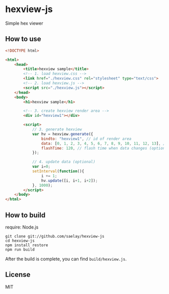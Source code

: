 # hexview-js
Simple hex viewer

## How to use

``` html
<!DOCTYPE html>

<html>
    <head>
        <title>hexview sample</title>
        <!-- 1. load hexview.css -->
        <link href="./hexview.css" rel="stylesheet" type="text/css">
        <!-- 2. load hexview.js -->
        <script src="./hexview.js"></script>
    </head>
    <body>
        <h1>hexview sample</h1>

        <!-- 3. create hexview render area -->
        <div id="hexview1"></div>

        <script>
            // 3. generate hexview
            var hv = hexview.generate({
                bindto: "hexview1", // id of render area
                data: [0, 1, 2, 3, 4, 5, 6, 7, 8, 9, 10, 11, 12, 13], // initial data
                flashTime: 120, // flash time when data changes (optional)
            });

            // 4. update data (optional)
            var i=0;
            setInterval(function(){
                i += 1;
                hv.update([i, i+1, i+2]);
            }, 1000);
        </script>
    </body>
</html>
```


## How to build

require: Node.js

```
git clone git://github.com/saelay/hexview-js
cd hexview-js
npm install restore
npm run build
```

After the build is complete, you can find `build/hexview.js`.

## License

MIT
